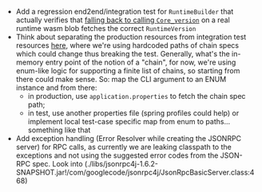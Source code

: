 - Add a regression end2end/integration test for `RuntimeBuilder` that actually verifies
  that [falling back to calling `Core_version`](https://github.com/LimeChain/Fruzhin/blob/428d8589b7cf2f429cdedb43243d68ba84f29ecb/src/main/java/com/limechain/runtime/RuntimeBuilder.java#L48)
  on a real runtime wasm blob fetches the correct `RuntimeVersion`
- Think about separating the production resources from integration test resources
  [here](https://github.com/LimeChain/Fruzhin/blob/428d8589b7cf2f429cdedb43243d68ba84f29ecb/src/test/java/com/limechain/chain/StateRootHashesIntegrationTest.java#L17-L21),
  where we're using hardcoded paths of chain specs which could change thus breaking the test. Generally, what's the in-memory entry point of the notion of a "chain", for now, we're using enum-like logic for supporting a finite list of chains, so starting from there could make sense. 
  So: map the CLI argument to an ENUM instance and from there: 
  - in production, use `application.properties` to fetch the chain spec path;
  - in test, use another properties file (spring profiles could help) or implement local test-case specific map from enum to paths... something like that
- Add exception handling (Error Resolver while creating the JSONRPC server) for RPC calls, as currently we are leaking classpath to the exceptions and not using the suggested error codes from the JSON-RPC spec. Look into (./libs/jsonrpc4j-1.6.2-SNAPSHOT.jar!/com/googlecode/jsonrpc4j/JsonRpcBasicServer.class:468)